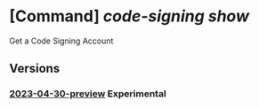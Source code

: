 # [Command] _code-signing show_

Get a Code Signing Account

## Versions

### [2023-04-30-preview](/Resources/mgmt-plane/L3N1YnNjcmlwdGlvbnMve30vcmVzb3VyY2Vncm91cHMve30vcHJvdmlkZXJzL21pY3Jvc29mdC5jb2Rlc2lnbmluZy9jb2Rlc2lnbmluZ2FjY291bnRzL3t9/2023-04-30-preview.xml) **Experimental**

<!-- mgmt-plane /subscriptions/{}/resourcegroups/{}/providers/microsoft.codesigning/codesigningaccounts/{} 2023-04-30-preview -->
